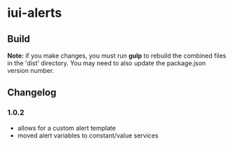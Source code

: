 # iui-alerts

## Build
**Note:** if you make changes, you must run **gulp** to rebuild the combined files in the 'dist' directory. You may need to also update the package.json version number.

## Changelog

### 1.0.2
- allows for a custom alert template
- moved alert variables to constant/value services
